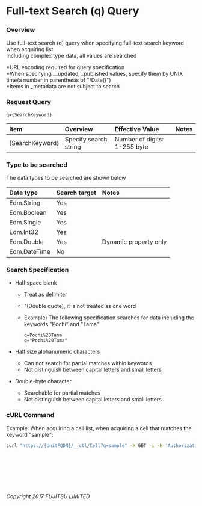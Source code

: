 # Full-text Search (q) Query

### Overview

Use full-text search (q) query when specifying full-text search keyword when acquiring list  
Including complex type data, all values are searched

\*URL encoding required for query specification  
\*When specifying \_\_updated, \_published values, specify them by UNIX time(a number in parenthesis of "/Date()")  
\*Items in \_metadata are not subject to search

### Request Query

```
q={SearchKeyword}
```

|Item<br>|Overview<br>|Effective Value<br>|Notes<br>|
|:--|:--|:--|:--|
|{SearchKeyword}<br>|Specify search string<br>|Number of digits: 1-255 byte<br>|<br>|

### Type to be searched

The data types to be searched are shown below

|Data type<br>|Search target<br>|Notes<br>|
|:--|:--|:--|
|Edm.String<br>|Yes<br>|<br>|
|Edm.Boolean<br>|Yes<br>|<br>|
|Edm.Single<br>|Yes<br>|<br>|
|Edm.Int32<br>|Yes<br>|<br>|
|Edm.Double<br>|Yes<br>|Dynamic property only<br>|
|Edm.DateTime<br>|No<br>|<br>|

### Search Specification

* Half space blank
    * Treat as delimiter
    * "(Double quote), it is not treated as one word
    * Example) The following specification searches for data including the keywords "Pochi" and "Tama"

        ```
        q=Pochi%20Tama
        q="Pochi%20Tama"
        ```

* Half size alphanumeric characters
    * Can not search for partial matches within keywords
    * Not distinguish between capital letters and small letters

* Double-byte character
    * Searchable for partial matches
    * Not distinguish between capital letters and small letters

### cURL Command

Example: When acquiring a cell list, when acquiring a cell that matches the keyword "sample":

```sh
curl "https://{UnitFQDN}/__ctl/Cell?q=sample" -X GET -i -H 'Authorization: Bearer {AccessToken}' -H 'Accept: application/json'
```

<br><br><br><br><br>

###### Copyright 2017 FUJITSU LIMITED
